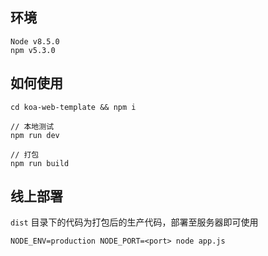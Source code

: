## 环境

```
Node v8.5.0
npm v5.3.0
```

## 如何使用

```
cd koa-web-template && npm i

// 本地测试
npm run dev

// 打包
npm run build
```

## 线上部署

```dist``` 目录下的代码为打包后的生产代码，部署至服务器即可使用

```
NODE_ENV=production NODE_PORT=<port> node app.js
```